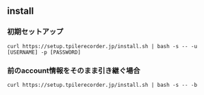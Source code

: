 ## install
### 初期セットアップ

`curl https://setup.tpilerecorder.jp/install.sh | bash -s -- -u [USERNAME] -p [PASSWORD]`

### 前のaccount情報をそのまま引き継ぐ場合

`curl https://setup.tpilerecorder.jp/install.sh | bash -s -- -b`
